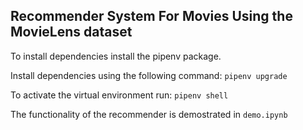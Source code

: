 ## Recommender System For Movies Using the MovieLens dataset

To install dependencies install the pipenv package.


Install dependencies using the following command:
```pipenv upgrade```

To activate the virtual environment run:
```pipenv shell```

The functionality of the recommender is demostrated in ```demo.ipynb```

